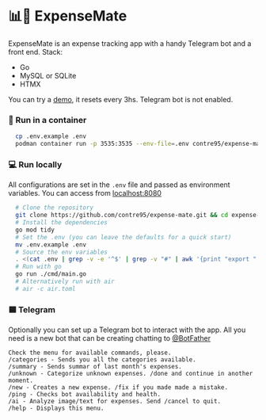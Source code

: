 # 📊🧉 ExpenseMate
ExpenseMate is an expense tracking app with a handy Telegram bot and a front end.
Stack:
 * Go
 * MySQL or SQLite
 * HTMX

You can try a [demo](https://demo1.contre.io), it resets every 3hs. Telegram bot is not enabled.

### 🦭 Run in a container 
```sh
  cp .env.example .env
  podman container run -p 3535:3535 --env-file=.env contre95/expense-mate

```

### 💻 Run locally
All configurations are set in the `.env` file and passed as environment variables. You can access from [localhost:8080](http://localhost:8080)
```sh
  # Clone the repository
  git clone https://github.com/contre95/expense-mate.git && cd expense-mate
  # Install the dependencies
  go mod tidy
  # Set the .env (you can leave the defaults for a quick start)
  mv .env.example .env
  # Source the env variables
  . <(cat .env | grep -v -e '^$' | grep -v "#" | awk '{print "export " $1}')
  # Run with go
  go run ./cmd/main.go
  # Alternatively run with air
  # air -c air.toml
```


### 🟦 Telegram
Optionally you can set up a Telegram bot to interact with the app. All you need is a new bot that can be creating chatting to [@BotFather](https://t.me/BotFather)
```
Check the menu for available commands, please.
/categories - Sends you all the categories available.
/summary - Sends summar of last month's expenses.
/unknown - Categorize unknown expenses. /done and continue in another moment.
/new - Creates a new expense. /fix if you made made a mistake.
/ping - Checks bot availability and health.
/ai - Analyze image/text for expenses. Send /cancel to quit.
/help - Displays this menu.
```
